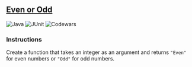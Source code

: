 ## [Even or Odd](https://www.codewars.com/kata/53da3dbb4a5168369a0000fe/train/java)

![Java](https://img.shields.io/badge/java-%23ED8B00.svg?style=for-the-badge&logo=java&logoColor=white)
![JUnit](https://img.shields.io/badge/JUnity-100000?style=for-the-badge&logo=JUnit5&logoColor=24995d&labelColor=d14d46&color=d14d46)
![Codewars](https://img.shields.io/badge/Codewars-B1361E?style=for-the-badge&logo=codewars&logoColor=grey)

### Instructions
Create a function that takes an integer as an argument and returns ```"Even"``` for even numbers or ```"Odd"``` for odd numbers.